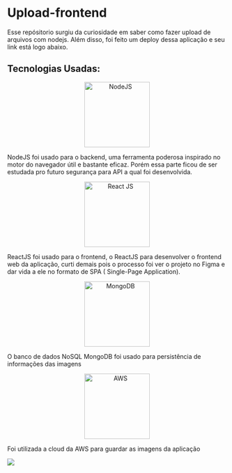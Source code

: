 # Upload-frontend

Esse repósitorio surgiu da curiosidade em saber como fazer upload de arquivos com nodejs. Além disso, foi feito um deploy dessa aplicação e seu link está logo abaixo. 

## Tecnologias Usadas:

<p align="center">
  <img src="https://pplware.sapo.pt/wp-content/uploads/2016/05/nodejs_04.jpg" width="150" title="NodeJS" align="center">
  <p>NodeJS foi usado para o backend, uma ferramenta poderosa inspirado no motor do navegador útil e bastante eficaz. Porém essa parte ficou de ser estudada pro futuro segurança para API a qual foi desenvolvida.</p>
 </p>

 <p align="center">
  <img src="https://i1.wp.com/leblogducodeur.fr/wp-content/uploads/2019/12/composants-reactjs.png?fit=339%2C149&ssl=1" width="150" alt="React JS" align="center">
  <p>ReactJS foi usado para o frontend, o ReactJS para desenvolver o frontend web da aplicação, curti demais pois o processo foi ver o projeto no Figma e dar vida a ele no formato de SPA ( Single-Page Application).</p>
</p>
<p align="center">
   <img src="https://devkico.itexto.com.br/wp-content/uploads/2010/04/logo-mongodb-onwhite.png" width="150" alt="MongoDB" align="center">
  <p>O banco de dados NoSQL MongoDB foi usado para persistência de informações das imagens </p>
</p>
<p align="center">
  <img src="https://upload.wikimedia.org/wikipedia/commons/thumb/9/93/Amazon_Web_Services_Logo.svg/1200px-Amazon_Web_Services_Logo.svg.png" width="150" alt="AWS" align="center">
  <p>Foi utilizada a cloud da AWS para guardar as imagens da aplicação </p>
</p>

  <a href = "https://uploadjs-frontend.herokuapp.com/"><img src="https://img.shields.io/badge/-heroku-%230077B5?color=blueviolet&style=for-the-badge&logo=heroku&logoColor=blueviolet" target="_blank"></a>
